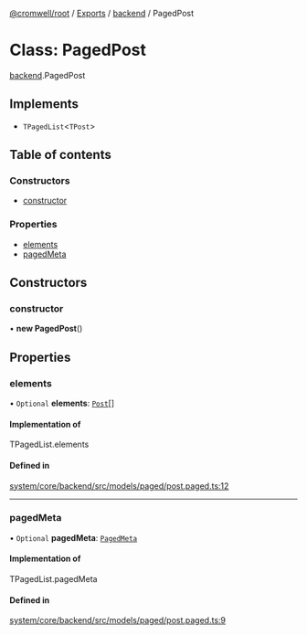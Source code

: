 [@cromwell/root](../README.md) / [Exports](../modules.md) / [backend](../modules/backend.md) / PagedPost

# Class: PagedPost

[backend](../modules/backend.md).PagedPost

## Implements

- `TPagedList`<`TPost`\>

## Table of contents

### Constructors

- [constructor](#constructor)

### Properties

- [elements](#elements)
- [pagedMeta](#pagedmeta)

## Constructors

### constructor

• **new PagedPost**()

## Properties

### elements

• `Optional` **elements**: [`Post`](backend.Post.md)[]

#### Implementation of

TPagedList.elements

#### Defined in

[system/core/backend/src/models/paged/post.paged.ts:12](https://github.com/CromwellCMS/Cromwell/blob/master/system/core/backend/src/models/paged/post.paged.ts#L12)

___

### pagedMeta

• `Optional` **pagedMeta**: [`PagedMeta`](backend.PagedMeta.md)

#### Implementation of

TPagedList.pagedMeta

#### Defined in

[system/core/backend/src/models/paged/post.paged.ts:9](https://github.com/CromwellCMS/Cromwell/blob/master/system/core/backend/src/models/paged/post.paged.ts#L9)
